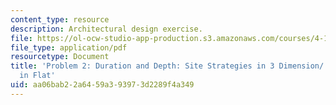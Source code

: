 ```yaml
---
content_type: resource
description: Architectural design exercise.
file: https://ol-ocw-studio-app-production.s3.amazonaws.com/courses/4-143-immaterial-limits-process-and-duration-fall-2002/aa06bab22a6459a393973d2289f4a349_project2.pdf
file_type: application/pdf
resourcetype: Document
title: 'Problem 2: Duration and Depth: Site Strategies in 3 Dimension/ De-familiarization
  in Flat'
uid: aa06bab2-2a64-59a3-9397-3d2289f4a349
---
```

